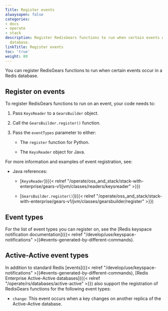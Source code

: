 ```yaml
---
Title: Register events
alwaysopen: false
categories:
- docs
- operate
- stack
description: Register RedisGears functions to run when certain events occur in a Redis
  database.
linkTitle: Register events
toc: 'true'
weight: 80
---
```


You can register RedisGears functions to run when certain events occur in a Redis database.

## Register on events

To register RedisGears functions to run on an event, your code needs to:

1. Pass `KeysReader` to a `GearsBuilder` object.

1. Call the `GearsBuilder.register()` function.

1. Pass the `eventTypes` parameter to either:

    - The `register` function for Python.
    
    - The `KeysReader` object for Java.

For more information and examples of event registration, see:

- Java references:

    - [`KeysReader`]({{< relref "/operate/oss_and_stack/stack-with-enterprise/gears-v1/jvm/classes/readers/keysreader" >}})

    - [`GearsBuilder.register()`]({{< relref "/operate/oss_and_stack/stack-with-enterprise/gears-v1/jvm/classes/gearsbuilder/register" >}})

## Event types

For the list of event types you can register on, see the [Redis keyspace notification documentation]({{< relref "/develop/use/keyspace-notifications" >}}#events-generated-by-different-commands).

## Active-Active event types

In addition to standard Redis [events]({{< relref "/develop/use/keyspace-notifications" >}}#events-generated-by-different-commands), [Redis Enterprise Active-Active databases]({{< relref "/operate/rs/databases/active-active" >}}) also support the registration of RedisGears functions for the following event types:

- `change`: This event occurs when a key changes on another replica of the Active-Active database.

